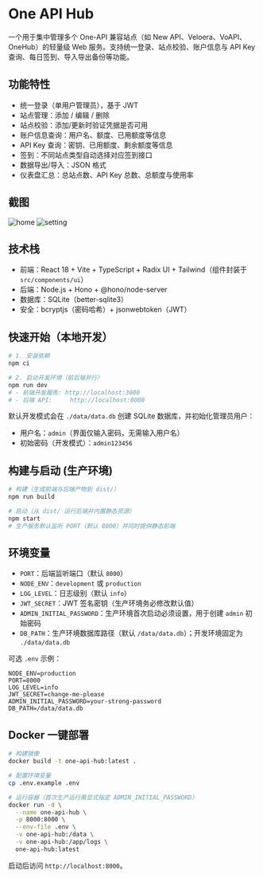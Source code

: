 # One API Hub

一个用于集中管理多个 One-API 兼容站点（如 New API、Veloera、VoAPI、OneHub）的轻量级 Web 服务。支持统一登录、站点校验、账户信息与 API Key 查询、每日签到、导入导出备份等功能。

## 功能特性

- 统一登录（单用户管理员），基于 JWT
- 站点管理：添加 / 编辑 / 删除
- 站点校验：添加/更新时验证凭据是否可用
- 账户信息查询：用户名、额度、已用额度等信息
- API Key 查询：密钥、已用额度、剩余额度等信息
- 签到：不同站点类型自动选择对应签到接口
- 数据导出/导入：JSON 格式
- 仪表盘汇总：总站点数、API Key 总数、总额度与使用率

## 截图
![home](https://github.com/user-attachments/assets/936fb40d-0202-4619-973d-bd0ffa064dfb)
![setting](https://github.com/user-attachments/assets/5fb7dd1f-67cc-414d-8d16-9c1137cddbe3)

## 技术栈

- 前端：React 18 + Vite + TypeScript + Radix UI + Tailwind（组件封装于 `src/components/ui`）
- 后端：Node.js + Hono + @hono/node-server
- 数据库：SQLite（better-sqlite3）
- 安全：bcryptjs（密码哈希）+ jsonwebtoken（JWT）

## 快速开始（本地开发）

```bash
# 1. 安装依赖
npm ci

# 2. 启动开发环境（前后端并行）
npm run dev
# - 前端开发服务: http://localhost:3000
# - 后端 API:     http://localhost:8000
```

默认开发模式会在 `./data/data.db` 创建 SQLite 数据库，并初始化管理员用户：

- 用户名：`admin`（界面仅输入密码，无需输入用户名）
- 初始密码（开发模式）：`admin123456`

## 构建与启动 (生产环境)

```bash
# 构建（生成前端与后端产物到 dist/）
npm run build

# 启动（从 dist/ 运行后端并内置静态资源）
npm start
# 生产服务默认监听 PORT（默认 8000）并同时提供静态前端
```

## 环境变量

- `PORT`：后端监听端口（默认 `8000`）
- `NODE_ENV`：`development` 或 `production`
- `LOG_LEVEL`：日志级别（默认 `info`）
- `JWT_SECRET`：JWT 签名密钥（生产环境务必修改默认值）
- `ADMIN_INITIAL_PASSWORD`：生产环境首次启动必须设置，用于创建 `admin` 初始密码
- `DB_PATH`：生产环境数据库路径（默认 `/data/data.db`）；开发环境固定为 `./data/data.db`

可选 `.env` 示例：

```env
NODE_ENV=production
PORT=8000
LOG_LEVEL=info
JWT_SECRET=change-me-please
ADMIN_INITIAL_PASSWORD=your-strong-password
DB_PATH=/data/data.db
```

## Docker 一键部署

```bash
# 构建镜像
docker build -t one-api-hub:latest .

# 配置环境变量
cp .env.example .env

# 运行容器（首次生产运行需显式指定 ADMIN_INITIAL_PASSWORD）
docker run -d \
  --name one-api-hub \
  -p 8000:8000 \
  --env-file .env \
  -v one-api-hub:/data \
  -v one-api-hub:/app/logs \
  one-api-hub:latest
```

启动后访问 `http://localhost:8000`。
